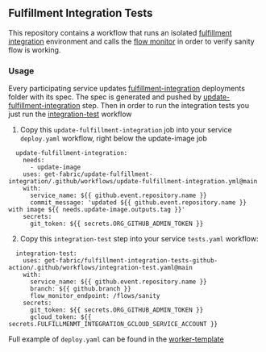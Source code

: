 ## Fulfillment Integration Tests
This repository contains a workflow that runs an isolated [fulfillment integration](https://github.com/get-fabric/fulfillment-integration) environment and calls the [flow monitor](https://github.com/get-fabric/fulfillment-flow-monitor) in order to verify sanity flow is working.

### Usage
Every participating service updates [fulfillment-integration](https://github.com/get-fabric/fulfillment-integration) deployments folder with its spec. The spec is generated and pushed by [update-fulfillment-integration](https://github.com/get-fabric/update-fulfillment-integration) step. Then in order to run the integration tests you just run the [integration-test](https://github.com/get-fabric/fulfillment-integration-tests-github-action/blob/main/.github/workflows/integration-test.yaml) workflow

1. Copy this `update-fulfillment-integration` job into your service `deploy.yaml` workflow, right below the update-image job
```
  update-fulfillment-integration:
    needs:
      - update-image
    uses: get-fabric/update-fulfillment-integration/.github/workflows/update-fulfillment-integration.yml@main
    with:
      service_name: ${{ github.event.repository.name }}
      commit_message: 'updated ${{ github.event.repository.name }} with image ${{ needs.update-image.outputs.tag }}'
    secrets:
      git_token: ${{ secrets.ORG_GITHUB_ADMIN_TOKEN }}      
```

2. Copy this `integration-test` step into your service `tests.yaml` workflow:
```
  integration-test:
    uses: get-fabric/fulfillment-integration-tests-github-action/.github/workflows/integration-test.yaml@main
    with:
      service_name: ${{ github.event.repository.name }}
      branch: ${{ github.branch }}
      flow_monitor_endpoint: /flows/sanity
    secrets:
      git_token: ${{ secrets.ORG_GITHUB_ADMIN_TOKEN }}
      gcloud_token: ${{ secrets.FULFILLMENMT_INTEGRATION_GCLOUD_SERVICE_ACCOUNT }}     
```

Full example of `deploy.yaml` can be found in the [worker-template](https://github.com/get-fabric/worker-template/blob/main/.github/workflows/deploy.yml)
